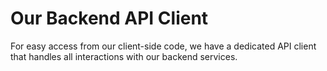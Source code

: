 # Our Backend API Client

For easy access from our client-side code, we have a dedicated API client that
handles all interactions with our backend services.
